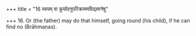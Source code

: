 +++
title = "16 स्वयम् वा कुर्यादनुपरिक्राममविद्यमानेषु"

+++
16. Or (the father) may do that himself, going round (his child), if he can find no (Brāhmaṇas).
